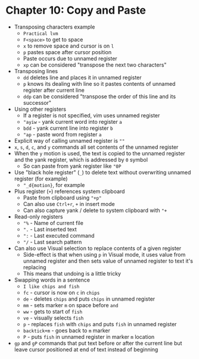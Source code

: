 # Chapter 10: Copy and Paste

* Transposing characters example
  * `Practical lvm`
  * `F<space>` to get to space
  * `x` to remove space and cursor is on `l`
  *  `p` pastes space after cursor position
  * Paste occurs due to unnamed register
  * `xp` can be considered "transpose the next two characters"
* Transposing lines
  * `dd` deletes line and places it in unnamed register
  * `p` knows its dealing with line so it pastes contents of unnamed register after current line
  * `ddp` can be considered "transpose the order of this line and its successor"
* Using other registers
  * If a register is not specified, vim uses unnamed register
  * `"ayiw` - yank current word into register `a`
  * `bdd` - yank current line into register `b`
  * `"ap` - paste word from register `a`
* Explicit way of calling unnamed register is `""`
* `x`, `s`, `d`, `c`, and `y` commands all set contents of the unnamed register
* When the `y` motion is used, the text is copied to the unnamed register and the yank register, which is addressed by `0` symbol
  * So can paste from yank register like `"0P`
* Use "black hole register" (`_`) to delete text without overwriting unnamed register (for example)
  * `"_d{motion}`, for example
* Plus register (`+`) references system clipboard
  * Paste from clipboard using `"+p"`
  * Can also use `Ctrl+r`, `+` in insert mode
  * Can also capture yank / delete to system clipboard with `"+`
* Read-only registers
  * `"%` - Name of current file
  * `".` - Last inserted text
  * `":` - Last executed command
  * `"/` - Last search pattern
* Can also use Visual selection to replace contents of a given register
  * Side-effect is that when using `p` in Visual mode, it uses value from unnamed register and then sets value of unnamed register to text it's replacing
  * This means that undoing is a little tricky
* Swapping words in a sentence
  * `I like chips and fish`
  * `fc` - cursor is now on `c` in `chips`
  * `de` - deletes `chips` and puts `chips` in unnamed register
  * `mm` - sets marker `m` on space before `and`
  * `ww` - gets to start of `fish`
  * `ve` - visually selects `fish`
  * `p` - replaces `fish` with `chips` and puts `fish` in unnamed register
  * `backtick+m` - goes back to `m` marker
  * `P` - puts `fish` in unnamed register in marker `m` location
* `gp` and `gP` commands that put text before or after the current line but leave cursor positioned at end of text instead of beginning
